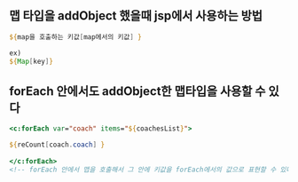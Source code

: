 ## 맵 타입을 addObject 했을때 jsp에서 사용하는 방법



```jsp
${map을 호출하는 키값[map에서의 키값] }

ex)
${Map[key]}

```



## forEach 안에서도 addObject한 맵타입을 사용할 수 있다

```jsp
<c:forEach var="coach" items="${coachesList}">

${reCount[coach.coach] }
    
</c:forEach>
<!-- forEach 안에서 맵을 호출해서 그 안에 키값을 forEach에서의 값으로 표현할 수 있다.-->
```


